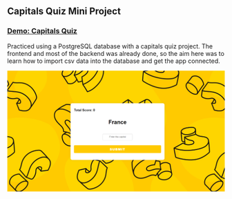 ## Capitals Quiz Mini Project

### [Demo: Capitals Quiz](https://replit.com/@gdbecker/CapitalsMiniProject)

Practiced using a PostgreSQL database with a capitals quiz project. The frontend and most of the backend was already done, so the aim here was to learn how to import csv data into the database and get the app connected.

!["CapitalsQuiz"](./CapitalsQuiz.png)
